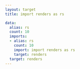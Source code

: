 ```yaml
---
layout: target
title: import renders as rs

data:
  alias: rs
  count: 10
  imports:
  - alias: rs
    count: 10
    import: import renders as rs
    target: renders
  target: renders
---
```


